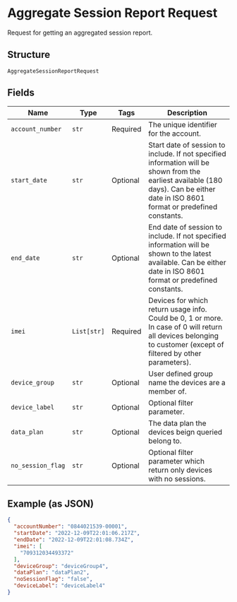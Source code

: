 
# Aggregate Session Report Request

Request for getting an aggregated session report.

## Structure

`AggregateSessionReportRequest`

## Fields

| Name | Type | Tags | Description |
|  --- | --- | --- | --- |
| `account_number` | `str` | Required | The unique identifier for the account. |
| `start_date` | `str` | Optional | Start date of session to include. If not specified  information will be shown from the earliest available (180 days). Can be either date in ISO 8601 format or predefined constants. |
| `end_date` | `str` | Optional | End date of session to include. If not specified  information will be shown to the latest available. Can be either date in ISO 8601 format or predefined constants. |
| `imei` | `List[str]` | Required | Devices for which return usage info. Could be 0, 1 or more. In case of 0 will return all devices belonging to customer (except of filtered by other parameters). |
| `device_group` | `str` | Optional | User defined group name the devices are a member of. |
| `device_label` | `str` | Optional | Optional filter parameter. |
| `data_plan` | `str` | Optional | The data plan the devices beign queried belong to. |
| `no_session_flag` | `str` | Optional | Optional filter parameter which return only devices with no sessions. |

## Example (as JSON)

```json
{
  "accountNumber": "0844021539-00001",
  "startDate": "2022-12-09T22:01:06.217Z",
  "endDate": "2022-12-09T22:01:08.734Z",
  "imei": [
    "709312034493372"
  ],
  "deviceGroup": "deviceGroup4",
  "dataPlan": "dataPlan2",
  "noSessionFlag": "false",
  "deviceLabel": "deviceLabel4"
}
```

